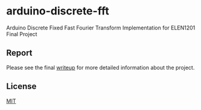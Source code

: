# arduino-discrete-fft
Arduino Discrete Fixed Fast Fourier Transform Implementation for ELEN1201 Final Project

## Report
Please see the final [writeup](https://lvs.io/assets/arduino-ffft.pdf) for more detailed information about the project.

## License
[MIT](https://lucasschuermann.com/license.txt)
